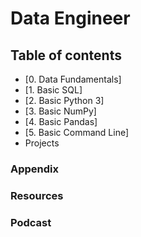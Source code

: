 # Data Engineer
## Table of contents
- [0. Data Fundamentals]
- [1. Basic SQL]
- [2. Basic Python 3]
- [3. Basic NumPy]
- [4. Basic Pandas]
- [5. Basic Command Line]
- Projects
### Appendix

### Resources

### Podcast
